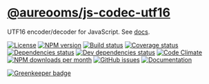 [@aureooms/js-codec-utf16](https://aureooms.github.io/js-codec-utf16)
==

UTF16 encoder/decoder for JavaScript.
See [docs](https://aureooms.github.io/js-codec-utf16/index.html).

[![License](https://img.shields.io/github/license/aureooms/js-codec-utf16.svg?style=flat)](https://raw.githubusercontent.com/aureooms/js-codec-utf16/master/LICENSE)
[![NPM version](https://img.shields.io/npm/v/@aureooms/js-codec-utf16.svg?style=flat)](https://www.npmjs.org/package/@aureooms/js-codec-utf16)
[![Build status](https://img.shields.io/travis/aureooms/js-codec-utf16.svg?style=flat)](https://travis-ci.org/aureooms/js-codec-utf16)
[![Coverage status](https://img.shields.io/coveralls/aureooms/js-codec-utf16.svg?style=flat)](https://coveralls.io/r/aureooms/js-codec-utf16)
[![Dependencies status](https://img.shields.io/david/aureooms/js-codec-utf16.svg?style=flat)](https://david-dm.org/aureooms/js-codec-utf16)
[![Dev dependencies status](https://img.shields.io/david/dev/aureooms/js-codec-utf16.svg?style=flat)](https://david-dm.org/aureooms/js-codec-utf16?type=dev)
[![Code Climate](https://img.shields.io/codeclimate/github/aureooms/js-codec-utf16.svg?style=flat)](https://codeclimate.com/github/aureooms/js-codec-utf16)
[![NPM downloads per month](https://img.shields.io/npm/dm/@aureooms/js-codec-utf16.svg?style=flat)](https://www.npmjs.org/package/@aureooms/js-codec-utf16)
[![GitHub issues](https://img.shields.io/github/issues/aureooms/js-codec-utf16.svg?style=flat)](https://github.com/aureooms/js-codec-utf16/issues)
[![Documentation](https://aureooms.github.io/js-codec-utf16/badge.svg)](https://aureooms.github.io/js-codec-utf16/source.html)


[![Greenkeeper badge](https://badges.greenkeeper.io/aureooms/js-codec-utf16.svg)](https://greenkeeper.io/)